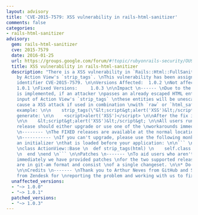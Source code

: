```yaml
---
layout: advisory
title: 'CVE-2015-7579: XSS vulnerability in rails-html-sanitizer'
comments: false
categories:
- rails-html-sanitizer
advisory:
  gem: rails-html-sanitizer
  cve: 2015-7579
  date: 2016-01-25
  url: https://groups.google.com/forum/#!topic/rubyonrails-security/OU9ugTZcbjc
  title: XSS vulnerability in rails-html-sanitizer
  description: "There is a XSS vulnerability in `Rails::Html::FullSanitizer` used
    by Action View's `strip_tags`. \nThis vulnerability has been assigned the CVE
    identifier CVE-2015-7579. \n\nVersions Affected:  1.0.2 \nNot affected:       1.0.0,
    1.0.1 \nFixed Versions:     1.0.3 \n\nImpact \n------ \nDue to the way that `Rails::Html::FullSanitizer`
    is implemented, if an attacker \npasses an already escaped HTML entity to the
    input of Action View's `strip_tags` \nthese entities will be unescaped what may
    cause a XSS attack if used in combination \nwith `raw` or `html_safe`. \n\nFor
    example: \n\n    strip_tags(\"&lt;script&gt;alert('XSS')&lt;/script&gt;\") \n\nWould
    generate: \n\n    <script>alert('XSS')</script> \n\nAfter the fix it will generate:
    \n\n    &lt;script&gt;alert('XSS')&lt;/script&gt; \n\nAll users running an affected
    release should either upgrade or use one of the \nworkarounds immediately. \n\nReleases
    \n-------- \nThe FIXED releases are available at the normal locations. \n\nWorkarounds
    \n----------- \nIf you can't upgrade, please use the following monkey patch in
    an initializer \nthat is loaded before your application: \n\n``` \n$ cat config/initializers/strip_tags_fix.rb
    \nclass ActionView::Base \n  def strip_tags(html) \n    self.class.full_sanitizer.sanitize(html)
    \n  end \nend \n``` \n\nPatches \n------- \nTo aid users who aren't able to upgrade
    immediately we have provided patches \nfor the two supported release series. They
    are in git-am format and consist \nof a single changeset. \n\n* Do-not-unescape-already-escaped-HTML-entities.patch
    \n\nCredits \n------- \nThank you to Arthur Neves from GitHub and Spyros Livathinos
    from Zendesk for \nreporting the problem and working with us to fix it. \n"
  unaffected_versions:
  - "~> 1.0.0"
  - "~> 1.0.1"
  patched_versions:
  - "~> 1.0.3"
---
```

